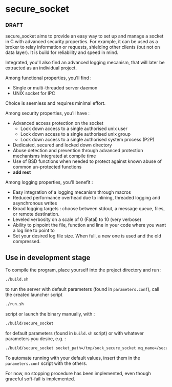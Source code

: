 # secure_socket

### DRAFT

secure_socket aims to provide an easy way to set up and manage a socket in C with advanced security properties.
For example, it can be used as a broker to relay information or requests, shielding other clients (but not on data layer).
It is build for reliability and speed in mind.

Integrated, you'll also find an advanced logging mecanism, that will later be extracted as an individual project.

Among functional properties, you'll find :
- Single or multi-threaded server daemon
- UNIX socket for IPC

Choice is seemless and requires minimal effort.

Among security properties, you'll have :
- Advanced access protection on the socket
    - Lock down access to a single authorised unix user
    - Lock down access to a single authorised unix group
    - Lock down access to a single authorised system process (P2P)
- Dedicated, secured and locked down directory
- Abuse detection and prevention through advanced protection mechanisms integrated at compile time
- Use of BSD functions when needed to protect against known abuse of common un-protected functions
- **add rest**


Among logging properties, you'll benefit :
- Easy integration of a logging mecanism through macros
- Reduced performance overhead due to inlining, threaded logging and asynchronous writes
- Broad logging targets : choose between stdout, a message queue, files, or remote destination.
- Leveled verbosity on a scale of 0 (Fatal) to 10 (very verbose)
- Ability to pinpoint the file, function and line in your code where you want a log line to point to
- Set your desired log file size. When full, a new one is used and the old compressed.


## Use in development stage




 To compile the program, place yourself into the project directory and run :
 ```bash
./build.sh
```

to run the server with default parameters (found in `parameters.conf`), call the created launcher script
 ```bash
./run.sh 
```

script or launch the binary manually, with :

```bash
./build/secure_socket
```

for default parameters (found in `build.sh` script) or with whatever parameters you desire, e.g. :

```bash
./build/secure_socket socket_path=/tmp/sock_secure_socket mq_name=/secure_socket_MQ log_file=/home/secure_socket/log/secure_socket_logs domain=AF_UNIX protocol=SOCK_STREAM max_connections=200 socket_permissions=0770 authorised_peer_username=www-data
```

To automate running with your default values, insert them in the `parameters.conf` script with the others.

For now, no stopping procedure has been implemented, even though graceful soft-fail is implemented.